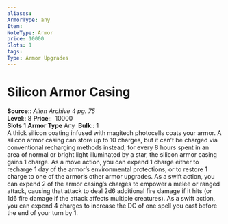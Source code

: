 ```yaml
---
aliases: 
ArmorType: any
Item:
NoteType: Armor
price: 10000
Slots: 1
tags: 
Type: Armor Upgrades
---
```


# Silicon Armor Casing

**Source**:: _Alien Archive 4 pg. 75_  
**Level**:: 8
**Price**::  10000  
**Slots** 1 **Armor Type** Any 
**Bulk**:: 1  
A thick silicon coating infused with magitech photocells coats your armor. A silicon armor casing can store up to 10 charges, but it can’t be charged via conventional recharging methods instead, for every 8 hours spent in an area of normal or bright light illuminated by a star, the silicon armor casing gains 1 charge. As a move action, you can expend 1 charge either to recharge 1 day of the armor’s environmental protections, or to restore 1 charge to one of the armor’s other armor upgrades. As a swift action, you can expend 2 of the armor casing’s charges to empower a melee or ranged attack, causing that attack to deal 2d6 additional fire damage if it hits (or 1d6 fire damage if the attack affects multiple creatures). As a swift action, you can expend 4 charges to increase the DC of one spell you cast before the end of your turn by 1.
